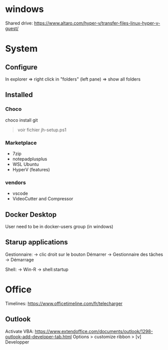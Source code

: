 # windows

Shared drive: https://www.altaro.com/hyper-v/transfer-files-linux-hyper-v-guest/

# System

## Configure

In explorer => right click in "folders" (left pane) => show all folders

## Installed

### Choco

choco install git
> voir fichier jh-setup.ps1

### Marketplace

- 7zip
- notepadplusplus
- WSL Ubuntu
- HyperV (features)

### vendors

- vscode
- VideoCutter and Compressor 

## Docker Desktop

User need to be in docker-users group (in windows)

## Starup applications

Gestionnaire:
-> clic droit sur le bouton Démarrer
-> Gestionnaire des tâches
-> Démarrage

Shell:
-> Win-R -> shell:startup

# Office

Timelines: https://www.officetimeline.com/fr/telecharger

## Outlook

Activate VBA:
https://www.extendoffice.com/documents/outlook/1298-outlook-add-developer-tab.html
Options > customize ribbon > [v] Developper
